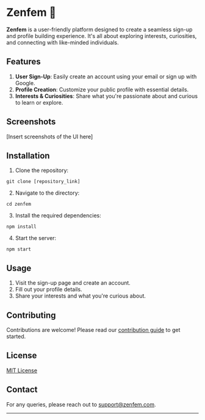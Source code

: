 

# Zenfem 🌸

**Zenfem** is a user-friendly platform designed to create a seamless sign-up and profile building experience. It's all about exploring interests, curiosities, and connecting with like-minded individuals.

## Features

1. **User Sign-Up**: Easily create an account using your email or sign up with Google.
2. **Profile Creation**: Customize your public profile with essential details.
3. **Interests & Curiosities**: Share what you're passionate about and curious to learn or explore.

## Screenshots

[Insert screenshots of the UI here]

## Installation

1. Clone the repository:
```
git clone [repository_link]
```

2. Navigate to the directory:
```
cd zenfem
```

3. Install the required dependencies:
```
npm install
```

4. Start the server:
```
npm start
```

## Usage

1. Visit the sign-up page and create an account.
2. Fill out your profile details.
3. Share your interests and what you're curious about.

## Contributing

Contributions are welcome! Please read our [contribution guide](link_to_contribution_guide) to get started.

## License

[MIT License](link_to_license)

## Contact

For any queries, please reach out to [support@zenfem.com](mailto:support@zenfem.com).

---

